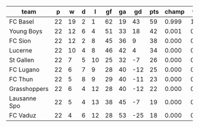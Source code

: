|     team     | p  | w  | d | l  | gf | ga | gd  | pts | champ | top2  | top3  | top4  |  5-7  | bot4  | bot3  | bot2  |
|--------------|----|----|---|----|----|----|-----|-----|-------|-------|-------|-------|-------|-------|-------|-------|
| FC Basel     | 22 | 19 | 2 |  1 | 62 | 19 |  43 |  59 | 0.999 | 1.000 | 1.000 | 1.000 | 0.000 | 0.000 | 0.000 | 0.000|
| Young Boys   | 22 | 12 | 6 |  4 | 51 | 33 |  18 |  42 | 0.001 | 0.725 | 0.956 | 0.999 | 0.001 | 0.000 | 0.000 | 0.000|
| FC Sion      | 22 | 12 | 2 |  8 | 45 | 36 |   9 |  38 | 0.000 | 0.225 | 0.758 | 0.986 | 0.015 | 0.000 | 0.000 | 0.000|
| Lucerne      | 22 | 10 | 4 |  8 | 46 | 42 |   4 |  34 | 0.000 | 0.050 | 0.278 | 0.913 | 0.087 | 0.004 | 0.000 | 0.000|
| St Gallen    | 22 |  7 | 5 | 10 | 25 | 32 |  -7 |  26 | 0.000 | 0.000 | 0.004 | 0.047 | 0.767 | 0.360 | 0.187 | 0.073|
| FC Lugano    | 22 |  6 | 7 |  9 | 28 | 40 | -12 |  25 | 0.000 | 0.000 | 0.003 | 0.035 | 0.706 | 0.456 | 0.259 | 0.118|
| FC Thun      | 22 |  5 | 8 |  9 | 29 | 40 | -11 |  23 | 0.000 | 0.000 | 0.001 | 0.012 | 0.573 | 0.636 | 0.415 | 0.201|
| Grasshoppers | 22 |  6 | 4 | 12 | 28 | 40 | -12 |  22 | 0.000 | 0.000 | 0.000 | 0.003 | 0.360 | 0.811 | 0.638 | 0.401|
| Lausanne Spo | 22 |  5 | 4 | 13 | 38 | 45 |  -7 |  19 | 0.000 | 0.000 | 0.000 | 0.006 | 0.439 | 0.749 | 0.555 | 0.340|
| FC Vaduz     | 22 |  4 | 6 | 12 | 28 | 53 | -25 |  18 | 0.000 | 0.000 | 0.000 | 0.000 | 0.054 | 0.983 | 0.946 | 0.866|
